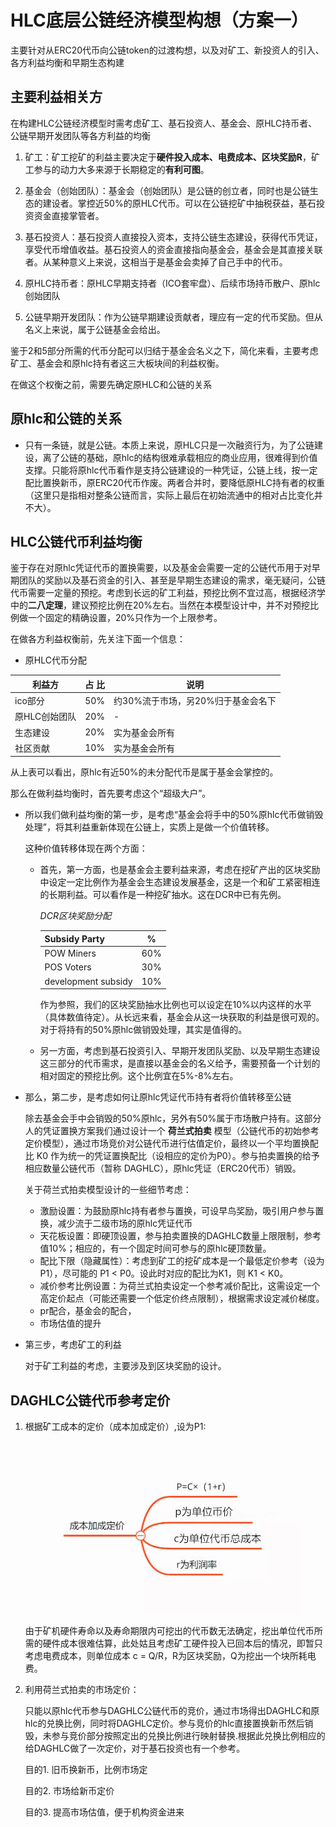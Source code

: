 # HLC底层公链经济模型构想（方案一）

主要针对从ERC20代币向公链token的过渡构想，以及对矿工、新投资人的引入、各方利益均衡和早期生态构建

## 主要利益相关方

在构建HLC公链经济模型时需考虑矿工、基石投资人、基金会、原HLC持币者、公链早期开发团队等各方利益的均衡

1. 矿工：矿工挖矿的利益主要决定于**硬件投入成本、电费成本、区块奖励R**，矿工参与的动力大多来源于长期稳定的**有利可图**。

2. 基金会（创始团队）：基金会（创始团队）是公链的创立者，同时也是公链生态的建设者。掌控近50%的原HLC代币。可以在公链挖矿中抽税获益，基石投资资金直接掌管者。

3. 基石投资人：基石投资人直接投入资本，支持公链生态建设，获得代币凭证，享受代币增值收益。基石投资人的资金直接指向基金会，基金会是其直接关联者。从某种意义上来说，这相当于是基金会卖掉了自己手中的代币。

4. 原HLC持币者：原HLC早期支持者（ICO套牢盘）、后续市场持币散户、原hlc创始团队

5. 公链早期开发团队：作为公链早期建设贡献者，理应有一定的代币奖励。但从名义上来说，属于公链基金会给出。

鉴于2和5部分所需的代币分配可以归结于基金会名义之下，简化来看，主要考虑矿工、基金会和原hlc持有者这三大板块间的利益权衡。

在做这个权衡之前，需要先确定原HLC和公链的关系

## 原hlc和公链的关系

* 只有一条链，就是公链。本质上来说，原HLC只是一次融资行为，为了公链建设，离了公链的基础，原hlc的结构很难承载相应的商业应用，很难得到价值支撑。只能将原hlc代币看作是支持公链建设的一种凭证，公链上线，按一定配比置换新币，原ERC20代币作废。两者合并时，要降低原HLC持有者的权重（这里只是指相对整条公链而言，实际上最后在初始流通中的相对占比变化并不大）。

## HLC公链代币利益均衡

鉴于存在对原hlc凭证代币的置换需要，以及基金会需要一定的公链代币用于对早期团队的奖励以及基石资金的引入、甚至是早期生态建设的需求，毫无疑问，公链代币需要一定量的预挖。考虑到长远的矿工利益，预挖比例不宜过高，根据经济学中的**二八定理**，建议预挖比例在20%左右。当然在本模型设计中，并不对预挖比例做一个固定的精确设置，20%只作为一个上限参考。

在做各方利益权衡前，先关注下面一个信息：

* 原HLC代币分配

| 利益方  | 占 比  | 说明 |
| ------- | :----:| ------   |
| ico部分  | 50% |约30%流于市场，另20%归于基金会名下|
| 原HLC创始团队 | 20% |  -       |
| 生态建设 | 20% | 实为基金会所有 |
| 社区贡献 | 10% | 实为基金会所有 |

从上表可以看出，原hlc有近50%的未分配代币是属于基金会掌控的。

那么在做利益均衡时，首先要考虑这个“超级大户”。

* 所以我们做利益均衡的第一步，是考虑“基金会将手中的50%原hlc代币做销毁处理”，将其利益重新体现在公链上，实质上是做一个价值转移。

  这种价值转移体现在两个方面：

  * 首先，第一方面，也是基金会主要利益来源，考虑在挖矿产出的区块奖励中设定一定比例作为基金会生态建设发展基金，这是一个和矿工紧密相连的长期利益。可以看作是一种挖矿抽水。这在DCR中已有先例。
  
    *DCR区块奖励分配*
  
    | Subsidy Party |   %   |
    | :-------- | :--------: |
    | POW Miners |    60%   |
    | POS Voters |    30%   |
    | development subsidy |    10%   |
  
    作为参照，我们的区块奖励抽水比例也可以设定在10%以内这样的水平（具体数值待定）。从长远来看，基金会从这一块获取的利益是很可观的。对于将持有的50%原hlc做销毁处理，其实是值得的。
    
  * 另一方面，考虑到基石投资引入、早期开发团队奖励、以及早期生态建设这三部分的代币需求，是直接以基金会的名义给予，需要预备一个计划的相对固定的预挖比例。这个比例宜在5%-8%左右。
  
* 那么，第二步，是考虑如何让原hlc凭证代币持有者将价值转移至公链

  除去基金会手中会销毁的50%原hlc，另外有50%属于市场散户持有。这部分人的凭证置换方案我们通过设计一个 **荷兰式拍卖** 模型（公链代币的初始参考定价模型），通过市场竞价对公链代币进行估值定价，最终以一个平均置换配比 K0 作为统一的凭证置换配比（设相应的定价为P0）。参与拍卖置换的给予相应数量公链代币（暂称 DAGHLC），原hlc凭证（ERC20代币）销毁。
  
  关于荷兰式拍卖模型设计的一些细节考虑：
  * 激励设置：为鼓励原hlc持有者参与置换，可设早鸟奖励，吸引用户参与置换，减少流于二级市场的原hlc凭证代币
  * 天花板设置：即硬顶设置，参与拍卖置换的DAGHLC数量上限限制，参考值10%；相应的，有一个固定时间可参与的原hlc硬顶数量。
  * 配比下限（隐藏属性）：考虑到矿工的挖矿成本是一个最低定价参考（设为P1），尽可能的 P1 < P0。设此时对应的配比为K1，则 K1 < K0。
  * 减价参考比例设置：为荷兰式拍卖设定一个参考减价配比，这需设定一个高定价起点（可能还需要一个低定价终点限制），根据需求设定减价梯度。
  * pr配合，基金会的配合，
  * 市场估值的提升
  
* 第三步，考虑矿工的利益
  
    对于矿工利益的考虑，主要涉及到区块奖励的设计。

## DAGHLC公链代币参考定价
 
1. 根据矿工成本的定价（成本加成定价）,设为P1:
 
    ![成本加成定价](../image/成本加成定价法.jpg)
    
    由于矿机硬件寿命以及寿命期限内可挖出的代币数无法确定，挖出单位代币所需的硬件成本很难估算，此处姑且考虑矿工硬件投入已回本后的情况，即暂只考虑电费成本，则单位成本 c = Q/R，R为区块奖励，Q为挖出一个块所耗电费。

2. 利用荷兰式拍卖的市场定价：
    
    只能以原hlc代币参与DAGHLC公链代币的竞价，通过市场得出DAGHLC和原hlc的兑换比例，同时将DAGHLC定价。参与竞价的hlc直接置换新币然后销毁，未参与竞价部分按照定出的兑换比例进行映射替换.根据此兑换比例相应的给DAGHLC做了一次定价，对于基石投资也有一个参考。  
 
     目的1. 旧币换新币，比例市场定
     
     目的2. 市场给新币定价
     
     目的3. 提高市场估值，便于机构资金进来
    
